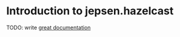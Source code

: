 # Introduction to jepsen.hazelcast

TODO: write [great documentation](http://jacobian.org/writing/what-to-write/)
